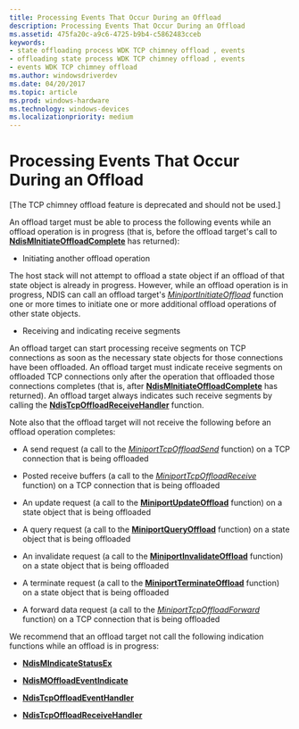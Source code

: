 ```yaml
---
title: Processing Events That Occur During an Offload
description: Processing Events That Occur During an Offload
ms.assetid: 475fa20c-a9c6-4725-b9b4-c5862483cceb
keywords:
- state offloading process WDK TCP chimney offload , events
- offloading state process WDK TCP chimney offload , events
- events WDK TCP chimney offload
ms.author: windowsdriverdev
ms.date: 04/20/2017
ms.topic: article
ms.prod: windows-hardware
ms.technology: windows-devices
ms.localizationpriority: medium
---
```


# Processing Events That Occur During an Offload


\[The TCP chimney offload feature is deprecated and should not be used.\]




An offload target must be able to process the following events while an offload operation is in progress (that is, before the offload target's call to [**NdisMInitiateOffloadComplete**](https://msdn.microsoft.com/library/windows/hardware/ff563604) has returned):

-   Initiating another offload operation

The host stack will not attempt to offload a state object if an offload of that state object is already in progress. However, while an offload operation is in progress, NDIS can call an offload target's [*MiniportInitiateOffload*](https://msdn.microsoft.com/library/windows/hardware/ff559393) function one or more times to initiate one or more additional offload operations of other state objects.

-   Receiving and indicating receive segments

An offload target can start processing receive segments on TCP connections as soon as the necessary state objects for those connections have been offloaded. An offload target must indicate receive segments on offloaded TCP connections only after the operation that offloaded those connections completes (that is, after [**NdisMInitiateOffloadComplete**](https://msdn.microsoft.com/library/windows/hardware/ff563604) has returned). An offload target always indicates such receive segments by calling the [**NdisTcpOffloadReceiveHandler**](https://msdn.microsoft.com/library/windows/hardware/ff564606) function.

Note also that the offload target will not receive the following before an offload operation completes:

-   A send request (a call to the [*MiniportTcpOffloadSend*](https://msdn.microsoft.com/library/windows/hardware/ff559464) function) on a TCP connection that is being offloaded

-   Posted receive buffers (a call to the [*MiniportTcpOffloadReceive*](https://msdn.microsoft.com/library/windows/hardware/ff559460) function) on a TCP connection that is being offloaded

-   An update request (a call to the [**MiniportUpdateOffload**](https://msdn.microsoft.com/library/windows/hardware/ff560463) function) on a state object that is being offloaded

-   A query request (a call to the [**MiniportQueryOffload**](https://msdn.microsoft.com/library/windows/hardware/ff559423) function) on a state object that is being offloaded

-   An invalidate request (a call to the [**MiniportInvalidateOffload**](https://msdn.microsoft.com/library/windows/hardware/ff559406) function) on a state object that is being offloaded

-   A terminate request (a call to the [**MiniportTerminateOffload**](https://msdn.microsoft.com/library/windows/hardware/ff559468) function) on a state object that is being offloaded

-   A forward data request (a call to the [*MiniportTcpOffloadForward*](https://msdn.microsoft.com/library/windows/hardware/ff559458) function) on a TCP connection that is being offloaded

We recommend that an offload target not call the following indication functions while an offload is in progress:

-   [**NdisMIndicateStatusEx**](https://msdn.microsoft.com/library/windows/hardware/ff563600)

-   [**NdisMOffloadEventIndicate**](https://msdn.microsoft.com/library/windows/hardware/ff563619)

-   [**NdisTcpOffloadEventHandler**](https://msdn.microsoft.com/library/windows/hardware/ff564595)

-   [**NdisTcpOffloadReceiveHandler**](https://msdn.microsoft.com/library/windows/hardware/ff564606)

 

 






